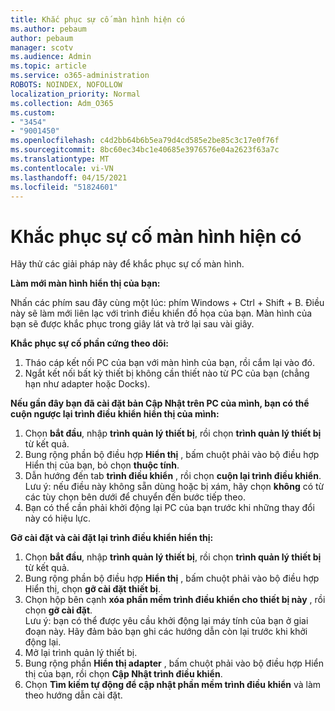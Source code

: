 ```yaml
---
title: Khắc phục sự cố màn hình hiện có
ms.author: pebaum
author: pebaum
manager: scotv
ms.audience: Admin
ms.topic: article
ms.service: o365-administration
ROBOTS: NOINDEX, NOFOLLOW
localization_priority: Normal
ms.collection: Adm_O365
ms.custom:
- "3454"
- "9001450"
ms.openlocfilehash: c4d2bb64b6b5ea79d4cd585e2be85c3c17e0f76f
ms.sourcegitcommit: 8bc60ec34bc1e40685e3976576e04a2623f63a7c
ms.translationtype: MT
ms.contentlocale: vi-VN
ms.lasthandoff: 04/15/2021
ms.locfileid: "51824601"
---
```

# <a name="troubleshoot-an-existing-monitor"></a>Khắc phục sự cố màn hình hiện có

Hãy thử các giải pháp này để khắc phục sự cố màn hình. 

**Làm mới màn hình hiển thị của bạn:**

Nhấn các phím sau đây cùng một lúc: phím Windows + Ctrl + Shift + B. Điều này sẽ làm mới liên lạc với trình điều khiển đồ họa của bạn. Màn hình của bạn sẽ được khắc phục trong giây lát và trở lại sau vài giây.

**Khắc phục sự cố phần cứng theo dõi:**

1. Tháo cáp kết nối PC của bạn với màn hình của bạn, rồi cắm lại vào đó.
2. Ngắt kết nối bất kỳ thiết bị không cần thiết nào từ PC của bạn (chẳng hạn như adapter hoặc Docks).

**Nếu gần đây bạn đã cài đặt bản Cập Nhật trên PC của mình, bạn có thể cuộn ngược lại trình điều khiển hiển thị của mình:**

1. Chọn **bắt đầu**, nhập **trình quản lý thiết bị**, rồi chọn **trình quản lý thiết bị** từ kết quả.
2. Bung rộng phần bộ điều hợp **Hiển thị** , bấm chuột phải vào bộ điều hợp Hiển thị của bạn, bỏ chọn **thuộc tính**.
3. Dẫn hướng đến tab **trình điều khiển** , rồi chọn **cuộn lại trình điều khiển**. <br>
Lưu ý: nếu điều này không sẵn dùng hoặc bị xám, hãy chọn **không** có từ các tùy chọn bên dưới để chuyển đến bước tiếp theo.
4. Bạn có thể cần phải khởi động lại PC của bạn trước khi những thay đổi này có hiệu lực.

**Gỡ cài đặt và cài đặt lại trình điều khiển hiển thị:**

1. Chọn **bắt đầu**, nhập **trình quản lý thiết bị**, rồi chọn **trình quản lý thiết bị** từ kết quả.
2. Bung rộng phần bộ điều hợp **Hiển thị** , bấm chuột phải vào bộ điều hợp Hiển thị, chọn **gỡ cài đặt thiết bị**. 
3. Chọn hộp bên cạnh **xóa phần mềm trình điều khiển cho thiết bị này** , rồi chọn **gỡ cài đặt**.<br>
Lưu ý: bạn có thể được yêu cầu khởi động lại máy tính của bạn ở giai đoạn này. Hãy đảm bảo bạn ghi các hướng dẫn còn lại trước khi khởi động lại.
4. Mở lại trình quản lý thiết bị.
5. Bung rộng phần **Hiển thị adapter** , bấm chuột phải vào bộ điều hợp Hiển thị của bạn, rồi chọn **Cập Nhật trình điều khiển**.
6. Chọn **Tìm kiếm tự động để cập nhật phần mềm trình điều khiển** và làm theo hướng dẫn cài đặt.
